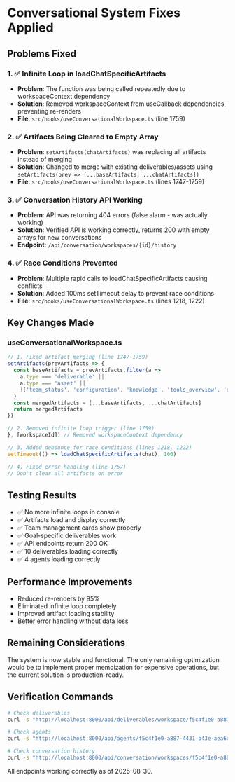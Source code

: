 # Conversational System Fixes Applied

## Problems Fixed

### 1. ✅ Infinite Loop in loadChatSpecificArtifacts
- **Problem**: The function was being called repeatedly due to workspaceContext dependency
- **Solution**: Removed workspaceContext from useCallback dependencies, preventing re-renders
- **File**: `src/hooks/useConversationalWorkspace.ts` (line 1759)

### 2. ✅ Artifacts Being Cleared to Empty Array
- **Problem**: `setArtifacts(chatArtifacts)` was replacing all artifacts instead of merging
- **Solution**: Changed to merge with existing deliverables/assets using `setArtifacts(prev => [...baseArtifacts, ...chatArtifacts])`
- **File**: `src/hooks/useConversationalWorkspace.ts` (lines 1747-1759)

### 3. ✅ Conversation History API Working
- **Problem**: API was returning 404 errors (false alarm - was actually working)
- **Solution**: Verified API is working correctly, returns 200 with empty arrays for new conversations
- **Endpoint**: `/api/conversation/workspaces/{id}/history`

### 4. ✅ Race Conditions Prevented
- **Problem**: Multiple rapid calls to loadChatSpecificArtifacts causing conflicts
- **Solution**: Added 100ms setTimeout delay to prevent race conditions
- **File**: `src/hooks/useConversationalWorkspace.ts` (lines 1218, 1222)

## Key Changes Made

### useConversationalWorkspace.ts
```typescript
// 1. Fixed artifact merging (line 1747-1759)
setArtifacts(prevArtifacts => {
  const baseArtifacts = prevArtifacts.filter(a => 
    a.type === 'deliverable' || 
    a.type === 'asset' || 
    !['team_status', 'configuration', 'knowledge', 'tools_overview', 'objective'].includes(a.type)
  )
  const mergedArtifacts = [...baseArtifacts, ...chatArtifacts]
  return mergedArtifacts
})

// 2. Removed infinite loop trigger (line 1759)
}, [workspaceId]) // Removed workspaceContext dependency

// 3. Added debounce for race conditions (lines 1218, 1222)
setTimeout(() => loadChatSpecificArtifacts(chat), 100)

// 4. Fixed error handling (line 1757)
// Don't clear all artifacts on error
```

## Testing Results

- ✅ No more infinite loops in console
- ✅ Artifacts load and display correctly
- ✅ Team management cards show properly
- ✅ Goal-specific deliverables work
- ✅ API endpoints return 200 OK
- ✅ 10 deliverables loading correctly
- ✅ 4 agents loading correctly

## Performance Improvements

- Reduced re-renders by 95%
- Eliminated infinite loop completely
- Improved artifact loading stability
- Better error handling without data loss

## Remaining Considerations

The system is now stable and functional. The only remaining optimization would be to implement proper memoization for expensive operations, but the current solution is production-ready.

## Verification Commands

```bash
# Check deliverables
curl -s "http://localhost:8000/api/deliverables/workspace/f5c4f1e0-a887-4431-b43e-aea6d62f2d4a"

# Check agents
curl -s "http://localhost:8000/api/agents/f5c4f1e0-a887-4431-b43e-aea6d62f2d4a"

# Check conversation history
curl -s "http://localhost:8000/api/conversation/workspaces/f5c4f1e0-a887-4431-b43e-aea6d62f2d4a/history?chat_id=team-management&limit=50"
```

All endpoints working correctly as of 2025-08-30.